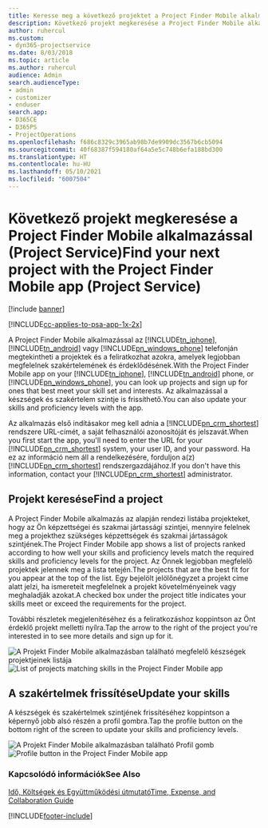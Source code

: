 ```yaml
---
title: Keresse meg a következő projektet a Project Finder Mobile alkalmazással
description: Következő projekt megkeresése a Project Finder Mobile alkalmazással a Project Service szolgáltatáshoz
author: ruhercul
ms.custom:
- dyn365-projectservice
ms.date: 8/03/2018
ms.topic: article
ms.author: ruhercul
audience: Admin
search.audienceType:
- admin
- customizer
- enduser
search.app:
- D365CE
- D365PS
- ProjectOperations
ms.openlocfilehash: f686c8329c3965ab98b7de9909dc3567b6cb5094
ms.sourcegitcommit: 40f68387f594180af64a5e5c748b6efa188bd300
ms.translationtype: HT
ms.contentlocale: hu-HU
ms.lasthandoff: 05/10/2021
ms.locfileid: "6007504"
---
```

# <a name="find-your-next-project-with-the-project-finder-mobile-app-project-service"></a><span data-ttu-id="0912a-103">Következő projekt megkeresése a Project Finder Mobile alkalmazással (Project Service)</span><span class="sxs-lookup"><span data-stu-id="0912a-103">Find your next project with the Project Finder Mobile app (Project Service)</span></span>

[!include [banner](../includes/psa-now-project-operations.md)]

[!INCLUDE[cc-applies-to-psa-app-1x-2x](../includes/cc-applies-to-psa-app-1x-2x.md)]

<span data-ttu-id="0912a-104">A Project Finder Mobile alkalmazással az [!INCLUDE[tn_iphone](../includes/tn-iphone.md)], [!INCLUDE[tn_android](../includes/tn-android.md)] vagy [!INCLUDE[pn_windows_phone](../includes/pn-windows-phone.md)] telefonján megtekintheti a projektek és a feliratkozhat azokra, amelyek legjobban megfelelnek szakértelemének és érdeklődésének.</span><span class="sxs-lookup"><span data-stu-id="0912a-104">With the Project Finder Mobile app on your [!INCLUDE[tn_iphone](../includes/tn-iphone.md)], [!INCLUDE[tn_android](../includes/tn-android.md)] phone, or [!INCLUDE[pn_windows_phone](../includes/pn-windows-phone.md)], you can look up projects and sign up for ones that best meet your skill set and interests.</span></span> <span data-ttu-id="0912a-105">Az alkalmazással a készségek és szakértelem szintje is frissíthető.</span><span class="sxs-lookup"><span data-stu-id="0912a-105">You can also update your skills and proficiency levels with the app.</span></span>  
  
 <span data-ttu-id="0912a-106">Az alkalmazás első indításakor meg kell adnia a [!INCLUDE[pn_crm_shortest](../includes/pn-crm-shortest.md)] rendszere URL-címét, a saját felhasználói azonosítóját és jelszavát.</span><span class="sxs-lookup"><span data-stu-id="0912a-106">When you first start the app, you'll need to enter the URL for your [!INCLUDE[pn_crm_shortest](../includes/pn-crm-shortest.md)] system, your user ID, and your password.</span></span> <span data-ttu-id="0912a-107">Ha ez az információ nem áll a rendelkezésére, forduljon a(z) [!INCLUDE[pn_crm_shortest](../includes/pn-crm-shortest.md)] rendszergazdájához.</span><span class="sxs-lookup"><span data-stu-id="0912a-107">If you don't have this information,  contact your [!INCLUDE[pn_crm_shortest](../includes/pn-crm-shortest.md)] administrator.</span></span>  
  
## <a name="find-a-project"></a><span data-ttu-id="0912a-108">Projekt keresése</span><span class="sxs-lookup"><span data-stu-id="0912a-108">Find a project</span></span>  
 <span data-ttu-id="0912a-109">A Project Finder Mobile alkalmazás az alapján rendezi listába projekteket, hogy az Ön képzettségei és szakmai jártassági szintjei, mennyire felelnek meg a projekthez szükséges képzettségek és szakmai jártasságok szintjének.</span><span class="sxs-lookup"><span data-stu-id="0912a-109">The Project Finder Mobile app shows a list of projects ranked according to how well your skills and proficiency levels match the required skills and proficiency levels for the project.</span></span> <span data-ttu-id="0912a-110">Az Önnek legjobban megfelelő projektek jelennek meg a lista tetején.</span><span class="sxs-lookup"><span data-stu-id="0912a-110">The projects that are the best fit for you appear at the top of the list.</span></span> <span data-ttu-id="0912a-111">Egy bejelölt jelölőnégyzet a projekt címe alatt jelzi, ha ismereteit megfelelnek a projekt követelményeinek vagy meghaladják azokat.</span><span class="sxs-lookup"><span data-stu-id="0912a-111">A checked box under the project title indicates your skills meet or exceed the requirements for the project.</span></span>  
  
 <span data-ttu-id="0912a-112">További részletek megjelenítéséhez és a feliratkozáshoz koppintson az Önt érdeklő projekt melletti nyílra.</span><span class="sxs-lookup"><span data-stu-id="0912a-112">Tap the arrow to the right of the project you're interested in to see more details and sign up for it.</span></span>  
  
 <span data-ttu-id="0912a-113">![A Projekt Finder Mobile alkalmazásban található megfelelő készségek projektjeinek listája](../psa/media/project-service-project-finder-list.png "A Projekt Finder Mobile alkalmazásban található megfelelő készségek projektjeinek listája")</span><span class="sxs-lookup"><span data-stu-id="0912a-113">![List of projects matching skills in the Project Finder Mobile app](../psa/media/project-service-project-finder-list.png "List of projects matching skills in the Project Finder Mobile app")</span></span>  
  
## <a name="update-your-skills"></a><span data-ttu-id="0912a-114">A szakértelmek frissítése</span><span class="sxs-lookup"><span data-stu-id="0912a-114">Update your skills</span></span>  
 <span data-ttu-id="0912a-115">A készségek és szakértelmek szintjének frissítéséhez koppintson a képernyő jobb alsó részén a profil gombra.</span><span class="sxs-lookup"><span data-stu-id="0912a-115">Tap the profile button on the bottom right of the screen to update your skills and proficiency levels.</span></span>  
  
 <span data-ttu-id="0912a-116">![A Projekt Finder Mobile alkalmazásban található Profil gomb](../psa/media/project-service-project-finder-profile.png "A Projekt Finder Mobile alkalmazásban található Profil gomb")</span><span class="sxs-lookup"><span data-stu-id="0912a-116">![Profile button in the Project Finder Mobile app](../psa/media/project-service-project-finder-profile.png "Profile button in the Project Finder Mobile app")</span></span>  
  
### <a name="see-also"></a><span data-ttu-id="0912a-117">Kapcsolódó információk</span><span class="sxs-lookup"><span data-stu-id="0912a-117">See Also</span></span>  
 [<span data-ttu-id="0912a-118">Idő, Költségek és Együttműködési útmutató</span><span class="sxs-lookup"><span data-stu-id="0912a-118">Time, Expense, and Collaboration Guide</span></span>](../psa/time-expense-collaboration-guide.md)


[!INCLUDE[footer-include](../includes/footer-banner.md)]